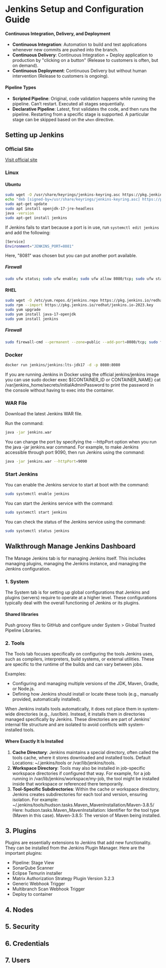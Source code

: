 # Jenkins Setup and Configuration Guide

#### Continuous Integration, Delivery, and Deployment

- **Continuous Integration**: Automation to build and test applications whenever new commits are pushed into the branch.
- **Continuous Delivery**: Continuous Integration + Deploy application to production by "clicking on a button" (Release to customers is often, but on demand).
- **Continuous Deployment**: Continuous Delivery but without human intervention (Release to customers is ongoing).

#### Pipeline Types

- **Scripted Pipeline**: Original, code validation happens while running the pipeline. Can’t restart. Executed all stages sequentially.
- **Declarative Pipeline**: Latest, first validates the code, and then runs the pipeline. Restarting from a specific stage is supported. A particular stage can be skipped based on the `when` directive.

## Setting up Jenkins

### Official Site

[Visit official site](https://www.jenkins.io/download/)

### Linux

#### Ubuntu

```bash
sudo wget -O /usr/share/keyrings/jenkins-keyring.asc https://pkg.jenkins.io/debian-stable/jenkins.io-2023.key
echo "deb [signed-by=/usr/share/keyrings/jenkins-keyring.asc] https://pkg.jenkins.io/debian-stable binary/" | sudo tee /etc/apt/sources.list.d/jenkins.list > /dev/null
sudo apt-get update
sudo apt install openjdk-17-jre-headless
java -version
sudo apt-get install jenkins
```

If Jenkins fails to start because a port is in use, run `systemctl edit jenkins` and add the following:
```bash
[Service]
Environment="JENKINS_PORT=8081"
```
Here, "8081" was chosen but you can put another port available.

##### Firewall 
```bash
sudo ufw status; sudo ufw enable; sudo ufw allow 8080/tcp; sudo ufw status; sudo ufw reload
```
#### RHEL

```bash
sudo wget -O /etc/yum.repos.d/jenkins.repo https://pkg.jenkins.io/redhat/jenkins.repo
sudo rpm --import https://pkg.jenkins.io/redhat/jenkins.io-2023.key
sudo yum upgrade
sudo yum install java-17-openjdk
sudo yum install jenkins
```
##### Firewall
```bash
sudo firewall-cmd --permanent --zone=public --add-port=8080/tcp; sudo firewall-cmd --reload
```
### Docker

```bash
docker run jenkins/jenkins:lts-jdk17 -d -p 8080:8080
```

If you are running Jenkins in Docker using the official jenkins/jenkins image you can use sudo docker exec ${CONTAINER_ID or CONTAINER_NAME} cat /var/jenkins_home/secrets/initialAdminPassword to print the password in the console without having to exec into the container.

### WAR File

Download the latest Jenkins WAR file.

Run the command:

```bash
java -jar jenkins.war
```

You can change the port by specifying the --httpPort option when you run the java -jar jenkins.war command. For example, to make Jenkins accessible through port 9090, then run Jenkins using the command:

```bash
java -jar jenkins.war --httpPort=9090
```

### Start Jenkins

You can enable the Jenkins service to start at boot with the command:

```bash
sudo systemctl enable jenkins
```

You can start the Jenkins service with the command:

```bash
sudo systemctl start jenkins
```

You can check the status of the Jenkins service using the command:

```bash
sudo systemctl status jenkins
```

## Walkthrough Manage Jenkins Dashboard

The Manage Jenkins tab is for managing Jenkins itself. This includes managing plugins, managing the Jenkins instance, and managing the Jenkins configuration.

### 1. System 

The System tab is for setting up global configurations that Jenkins and plugins (servers) require to operate at a higher level. These configurations typically deal with the overall functioning of Jenkins or its plugins.

#### Shared libraries

Push groovy files to GitHub and configure under System > Global Trusted Pipeline Libraries.

### 2. Tools

The Tools tab focuses specifically on configuring the tools Jenkins uses, such as compilers, interpreters, build systems, or external utilities. These are specific to the runtime of the builds and can vary between jobs.

Examples:

- Configuring and managing multiple versions of the JDK, Maven, Gradle, or Node.js.
- Defining how Jenkins should install or locate these tools (e.g., manually provided, automatically installed).

When Jenkins installs tools automatically, it does not place them in system-wide directories (e.g., /usr/bin). Instead, it installs them in directories managed specifically by Jenkins. These directories are part of Jenkins' internal file structure and are isolated to avoid conflicts with system-installed tools.

#### Where Exactly It Is Installed

1. **Cache Directory**: Jenkins maintains a special directory, often called the tools cache, where it stores downloaded and installed tools. Default Locations: ~/.jenkins/tools or /var/lib/jenkins/tools.
2. **Workspace Directory**: Tools may also be installed in job-specific workspace directories if configured that way. For example, for a job running in /var/lib/jenkins/workspace/my-job, the tool might be installed inside that workspace or referenced there temporarily.
3. **Tool-Specific Subdirectories**: Within the cache or workspace directory, Jenkins creates subdirectories for each tool and version, ensuring isolation. For example: ~/.jenkins/tools/hudson.tasks.Maven_MavenInstallation/Maven-3.8.5/ Here: hudson.tasks.Maven_MavenInstallation: Identifier for the tool type (Maven in this case). Maven-3.8.5: The version of Maven being installed.

## 3. Plugins

Plugins are essentially extensions to Jenkins that add new functionality. They can be installed from the Jenkins Plugin Manager. Here are the important plugins:

- Pipeline: Stage View
- SonarQube Scanner
- Eclipse Temurin installer
- Matrix Authorization Strategy Plugin Version 3.2.3
- Generic Webhook Trigger
- Multibranch Scan Webhook Trigger
- Deploy to container

## 4. Nodes

## 5. Security

## 6. Credentials

## 7. Users



